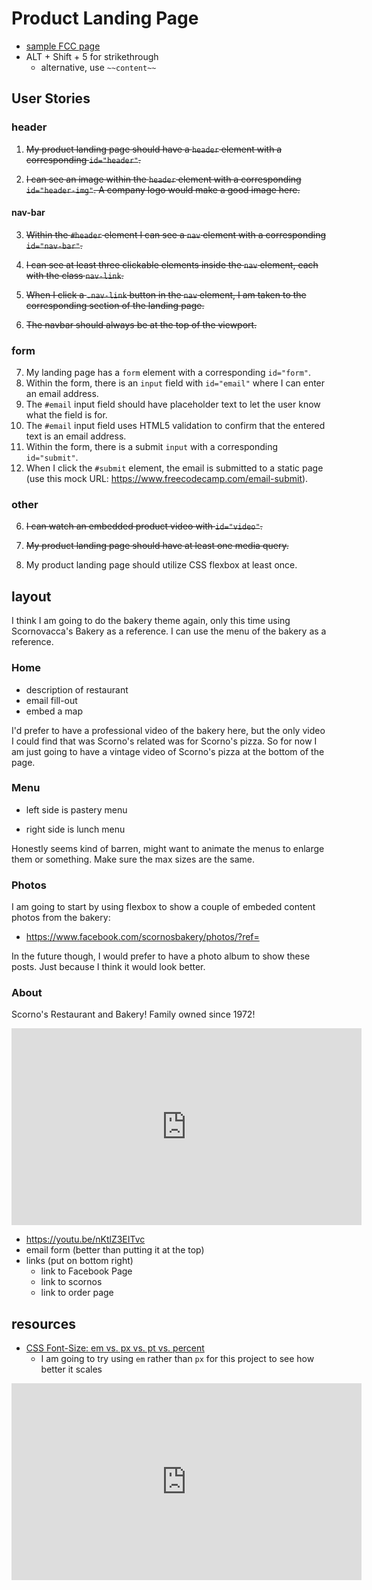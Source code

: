 # Product Landing Page

* [sample FCC page](https://codepen.io/freeCodeCamp/full/RKRbwL)
* ALT + Shift + 5 for strikethrough
  * alternative, use `~~content~~` 

## User Stories

### header

1. ~~My product landing page should have a `header` element with a corresponding `id="header"`.~~

2. ~~I can see an image within the `header` element with a corresponding `id="header-img"`. A company logo would make a good image here.~~

#### nav-bar

3. ~~Within the `#header` element I can see a `nav` element with a corresponding `id="nav-bar"`.~~

4. ~~I can see at least three clickable elements inside the `nav` element, each with the class `nav-link`.~~

5. ~~When I click a `.nav-link` button in the `nav` element, I am taken to the corresponding section of the landing page.~~

13. ~~The navbar should always be at the top of the viewport.~~

### form

7. My landing page has a `form` element with a corresponding `id="form"`.
8. Within the form, there is an `input` field with `id="email"` where I can enter an email address.
9. The `#email` input field should have placeholder text to let the user know what the field is for.
10. The `#email` input field uses HTML5 validation to confirm that the entered text is an email address.
11. Within the form, there is a submit `input` with a corresponding `id="submit"`.
12. When I click the `#submit` element, the email is submitted to a static page (use this mock URL: https://www.freecodecamp.com/email-submit).

### other

6. ~~I can watch an embedded product video with `id="video"`.~~

14. ~~My product landing page should have at least one media query.~~
15. My product landing page should utilize CSS flexbox at least once.

## layout

I think I am going to do the bakery theme again, only this time using Scornovacca's Bakery as a reference. I can use the menu of the bakery as a reference.

### Home 

* description of restaurant
* email fill-out
* embed a map

I'd prefer to have a professional video of the bakery here, but the only video I could find that was Scorno's related was for Scorno's pizza. So for now I am just going to have a vintage video of Scorno's pizza at the bottom of the page.

### Menu

* left side is pastery menu

* right side is lunch menu 

Honestly seems kind of barren, might want to animate the menus to enlarge them or something. Make sure the max sizes are the same.

### Photos

I am going to start by using flexbox to show a couple of embeded content photos from the bakery:

* https://www.facebook.com/scornosbakery/photos/?ref=

In the future though, I would prefer to have a photo album to show these posts. Just because I think it would look better. 

### About

Scorno's Restaurant and Bakery! Family owned since 1972!

<iframe width="560" height="315" src="https://www.youtube.com/embed/nKtlZ3EITvc" title="YouTube video player" frameborder="0" allow="accelerometer; autoplay; clipboard-write; encrypted-media; gyroscope; picture-in-picture" allowfullscreen></iframe>

* https://youtu.be/nKtlZ3EITvc
* email form (better than putting it at the top)
* links (put on bottom right)
  * link to Facebook Page
  * link to scornos
  * link to order page

## resources

* [CSS Font-Size: em vs. px vs. pt vs. percent](https://kyleschaeffer.com/css-font-size-em-vs-px-vs-pt-vs-percent)
  * I am going to try using `em` rather than `px` for this project to see how better it scales

<iframe width="560" height="315" src="https://www.youtube.com/embed/FEmysQARWFU" title="YouTube video player" frameborder="0" allow="accelerometer; autoplay; clipboard-write; encrypted-media; gyroscope; picture-in-picture" allowfullscreen></iframe>

